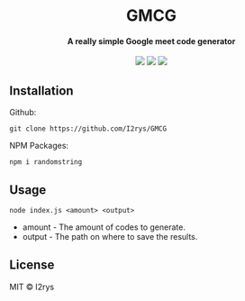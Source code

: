 
<h1 align="center">GMCG</h1>
<h4 align="center">A really simple Google meet code generator</h4>
<p align="center">
	<a href="https://github.com/I2rys/GMCG/blob/main/LICENSE"><img src="https://img.shields.io/github/license/I2rys/GMCG?style=flat-square"></img></a>
	<a href="https://github.com/I2rys/GMCG/issues"><img src="https://img.shields.io/github/issues/I2rys/GMCG.svg"></img></a>
	<a href="https://nodejs.org/"><img src="https://img.shields.io/badge/-Nodejs-green?style=flat-square&logo=Node.js"></img></a>
</p>


## Installation
Github:

    git clone https://github.com/I2rys/GMCG

NPM Packages:

    npm i randomstring
    
## Usage

    node index.js <amount> <output>

 - amount - The amount of codes to generate.
 - output - The path on where to save the results.

## License
MIT © I2rys
